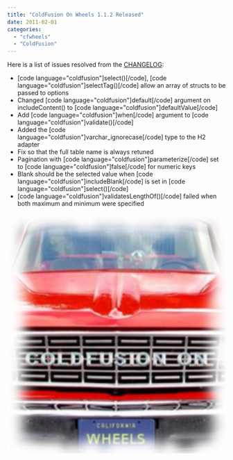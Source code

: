 ```yaml
---
title: "ColdFusion On Wheels 1.1.2 Released"
date: 2011-02-01
categories: 
  - "cfwheels"
  - "ColdFusion"
---
```


Here is a list of issues resolved from the [CHANGELOG](https://github.com/cfwheels/cfwheels/blob/v1.1.2/wheels/CHANGELOG):

- \[code language="coldfusion"\]select()\[/code\], \[code language="coldfusion"\]selectTag()\[/code\] allow an array of structs to be passed to options
- Changed \[code language="coldfusion"\]default\[/code\] argument on includeContent() to \[code language="coldfusion"\]defaultValue\[/code\]
- Add \[code language="coldfusion"\]when\[/code\] argument to \[code language="coldfusion"\]validate()\[/code\]
- Added the \[code language="coldfusion"\]varchar\_ignorecase\[/code\] type to the H2 adapter
- Fix so that the full table name is always retuned
- Pagination with \[code language="coldfusion"\]parameterize\[/code\] set to \[code language="coldfusion"\]false\[/code\] for numeric keys
- Blank should be the selected value when \[code language="coldfusion"\]includeBlank\[/code\] is set in \[code language="coldfusion"\]select()\[/code\]
- \[code language="coldfusion"\]validatesLengthOf()\[/code\] failed when both maximum and minimum were specified

![](images/blur.jpg)
